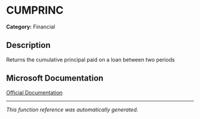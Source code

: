 # CUMPRINC

**Category:** Financial

## Description
Returns the cumulative principal paid on a loan between two periods

## Microsoft Documentation
[Official Documentation](https://support.microsoft.com//en-us/office/cumprinc-function-94a4516d-bd65-41a1-bc16-053a6af4c04d)

---
*This function reference was automatically generated.*
